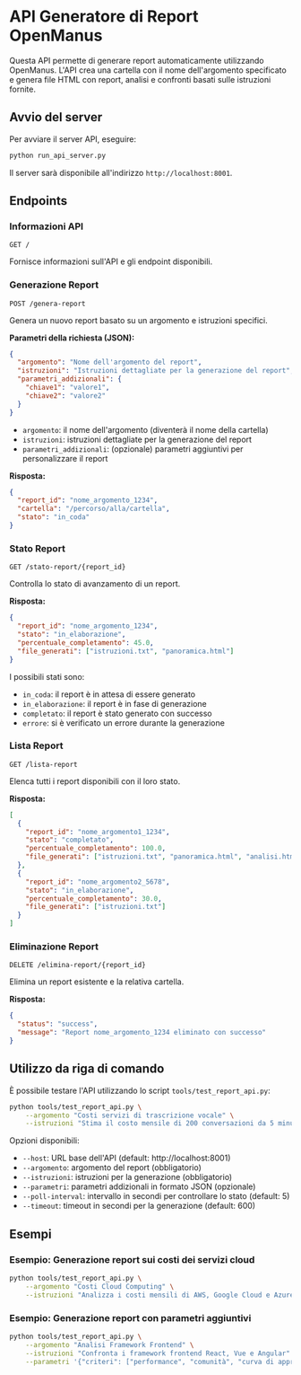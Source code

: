 # API Generatore di Report OpenManus

Questa API permette di generare report automaticamente utilizzando OpenManus. L'API crea una cartella con il nome dell'argomento specificato e genera file HTML con report, analisi e confronti basati sulle istruzioni fornite.

## Avvio del server

Per avviare il server API, eseguire:

```bash
python run_api_server.py
```

Il server sarà disponibile all'indirizzo `http://localhost:8001`.

## Endpoints

### Informazioni API

```
GET /
```

Fornisce informazioni sull'API e gli endpoint disponibili.

### Generazione Report

```
POST /genera-report
```

Genera un nuovo report basato su un argomento e istruzioni specifici.

**Parametri della richiesta (JSON):**

```json
{
  "argomento": "Nome dell'argomento del report",
  "istruzioni": "Istruzioni dettagliate per la generazione del report",
  "parametri_addizionali": {
    "chiave1": "valore1",
    "chiave2": "valore2"
  }
}
```

- `argomento`: il nome dell'argomento (diventerà il nome della cartella)
- `istruzioni`: istruzioni dettagliate per la generazione del report
- `parametri_addizionali`: (opzionale) parametri aggiuntivi per personalizzare il report

**Risposta:**

```json
{
  "report_id": "nome_argomento_1234",
  "cartella": "/percorso/alla/cartella",
  "stato": "in_coda"
}
```

### Stato Report

```
GET /stato-report/{report_id}
```

Controlla lo stato di avanzamento di un report.

**Risposta:**

```json
{
  "report_id": "nome_argomento_1234",
  "stato": "in_elaborazione",
  "percentuale_completamento": 45.0,
  "file_generati": ["istruzioni.txt", "panoramica.html"]
}
```

I possibili stati sono:
- `in_coda`: il report è in attesa di essere generato
- `in_elaborazione`: il report è in fase di generazione
- `completato`: il report è stato generato con successo
- `errore`: si è verificato un errore durante la generazione

### Lista Report

```
GET /lista-report
```

Elenca tutti i report disponibili con il loro stato.

**Risposta:**

```json
[
  {
    "report_id": "nome_argomento1_1234",
    "stato": "completato",
    "percentuale_completamento": 100.0,
    "file_generati": ["istruzioni.txt", "panoramica.html", "analisi.html", "confronto.html"]
  },
  {
    "report_id": "nome_argomento2_5678",
    "stato": "in_elaborazione",
    "percentuale_completamento": 30.0,
    "file_generati": ["istruzioni.txt"]
  }
]
```

### Eliminazione Report

```
DELETE /elimina-report/{report_id}
```

Elimina un report esistente e la relativa cartella.

**Risposta:**

```json
{
  "status": "success",
  "message": "Report nome_argomento_1234 eliminato con successo"
}
```

## Utilizzo da riga di comando

È possibile testare l'API utilizzando lo script `tools/test_report_api.py`:

```bash
python tools/test_report_api.py \
    --argomento "Costi servizi di trascrizione vocale" \
    --istruzioni "Stima il costo mensile di 200 conversazioni da 5 minuti con vari servizi di trascrizione. Confronta almeno 4 servizi come Whisper, Google e Microsoft."
```

Opzioni disponibili:
- `--host`: URL base dell'API (default: http://localhost:8001)
- `--argomento`: argomento del report (obbligatorio)
- `--istruzioni`: istruzioni per la generazione (obbligatorio)
- `--parametri`: parametri addizionali in formato JSON (opzionale)
- `--poll-interval`: intervallo in secondi per controllare lo stato (default: 5)
- `--timeout`: timeout in secondi per la generazione (default: 600)

## Esempi

### Esempio: Generazione report sui costi dei servizi cloud

```bash
python tools/test_report_api.py \
    --argomento "Costi Cloud Computing" \
    --istruzioni "Analizza i costi mensili di AWS, Google Cloud e Azure per un'applicazione web con 1000 utenti attivi al giorno. Considera storage, computing e database."
```

### Esempio: Generazione report con parametri aggiuntivi

```bash
python tools/test_report_api.py \
    --argomento "Analisi Framework Frontend" \
    --istruzioni "Confronta i framework frontend React, Vue e Angular" \
    --parametri '{"criteri": ["performance", "comunità", "curva di apprendimento"], "focus": "applicazioni enterprise"}'
```
